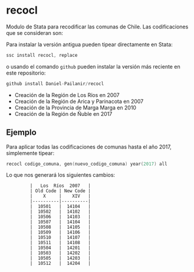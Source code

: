 # recocl
Modulo de Stata para recodificar las comunas de Chile. Las codificaciones que se consideran son:

Para instalar la versión antigua pueden tipear directamente en Stata:
```s
ssc install recocl, replace
```
o usando el comando ```github``` pueden instalar la versión más reciente en este repositorio:
```s
github install Daniel-Pailanir/recocl
```

+ Creación de la Región de Los Ríos en 2007
+ Creación de la Región de Arica y Parinacota en 2007
+ Creación de la Provincia de Marga Marga en 2010
+ Creación de la Región de Ñuble en 2017

## Ejemplo

Para aplicar todas las codificaciones de comunas hasta el año 2017, simplemente tipear:
```s
recocl codigo_comuna, gen(nuevo_codigo_comuna) year(2017) all
```

Lo que nos generará los siguientes cambios:

             |   Los  Ríos  2007   |
             | Old Code | New Code |
             |    X     |    XIV   |                   
             |----------|----------|
             |  10501   |  14104   |
             |  10502   |  14102   |
             |  10506   |  14103   |
             |  10507   |  14104   |
             |  10508   |  14105   |    
             |  10509   |  14106   |    
             |  10510   |  14107   |    
             |  10511   |  14108   |    
             |  10504   |  14201   |
             |  10503   |  14202   |    
             |  10505   |  14203   |    
             |  10512   |  14204   | 



